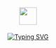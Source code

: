 <h1 align="center">
  <img src="https://media.giphy.com/media/hvRJCLFzcasrR4ia7z/giphy.gif" width="40px">
</h1>

<p align="center">
  <a href="https://git.io/typing-svg">
    <img src="https://readme-typing-svg.demolab.com?font=Poppins&weight=900&size=30&pause=1001&color=0653BB&background=76767600&center=true&vCenter=true&random=true&width=435&lines=Hey%2C+I'm+Zeyad+Hyman!" alt="Typing SVG">
  </a>
</p>
